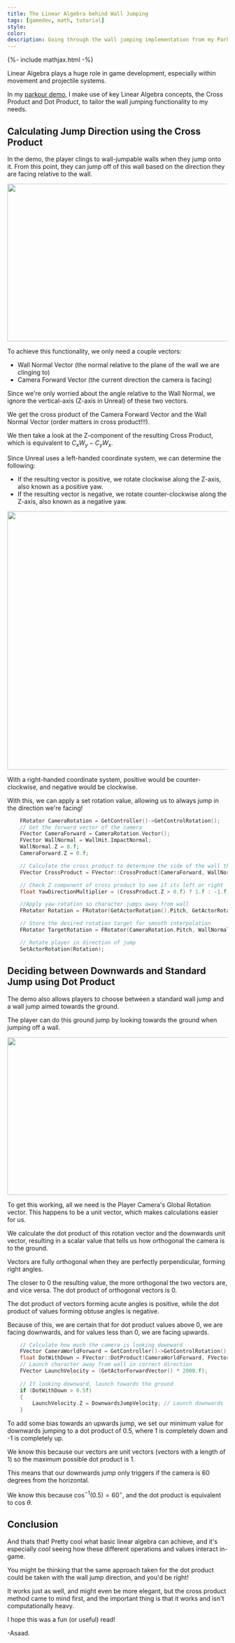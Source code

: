 ```yaml
---
title: The Linear Algebra behind Wall Jumping
tags: [gamedev, math, tutorial]
style: 
color: 
description: Going through the wall jumping implementation from my Parkour Demo and explaining the math behind it.
---
```

{%- include mathjax.html -%}

Linear Algebra plays a huge role in game development, especially within movement and projectile systems. 

In my [parkour demo](https://barwani.eu.org/1-parkour-demo), I make use of key Linear Algebra concepts, the Cross Product and Dot Product, to tailor the wall jumping functionality to my needs.


## Calculating Jump Direction using the Cross Product

In the demo, the player clings to wall-jumpable walls when they jump onto it. From this point, they can jump off of this wall based on the direction they are facing relative to the wall.

<center>
<img src="/assets/up.gif" width="640" height="360">
</center>

To achieve this functionality, we only need a couple vectors:
- Wall Normal Vector (the normal relative to the plane of the wall we are clinging to)
- Camera Forward Vector (the current direction the camera is facing)

Since we're only worried about the angle relative to the Wall Normal, we ignore the vertical-axis (Z-axis in Unreal) of these two vectors.

We get the cross product of the Camera Forward Vector and the Wall Normal Vector (order matters in cross product!!!).

We then take a look at the Z-component of the resulting Cross Product, which is equivalent to $C_x W_y - C_y W_x$. 

Since Unreal uses a left-handed coordinate system, we can determine the following:

- If the resulting vector is positive, we rotate clockwise along the Z-axis, also known as a positive yaw. 
- If the resulting vector is negative, we rotate counter-clockwise along the Z-axis, also known as a negative yaw.

<center>
<img src="/assets/down.png" width="1500" height="590">
</center>

With a right-handed coordinate system, positive would be counter-clockwise, and negative would be clockwise. 

With this, we can apply a set rotation value, allowing us to always jump in the direction we're facing!

```cpp
	FRotator CameraRotation = GetController()->GetControlRotation();
	// Get the forward vector of the camera
	FVector CameraForward = CameraRotation.Vector();
	FVector WallNormal = WallHit.ImpactNormal;
	WallNormal.Z = 0.f;
	CameraForward.Z = 0.f;

	// Calculate the cross product to determine the side of the wall the camera is facing
	FVector CrossProduct = FVector::CrossProduct(CameraForward, WallNormal);	

	// Check Z component of cross product to see if its left or right
	float YawDirectionMultiplier = (CrossProduct.Z > 0.f) ? 1.f : -1.f;

	//Apply yaw-rotation so character jumps away from wall
	FRotator Rotation = FRotator(GetActorRotation().Pitch, GetActorRotation().Yaw + (120.f * YawDirectionMultiplier), GetActorRotation().Roll);

	// Store the desired rotation target for smooth interpolation
	FRotator TargetRotation = FRotator(CameraRotation.Pitch, WallNormal.Rotation().Yaw - (50.f * YawDirectionMultiplier), CameraRotation.Roll);

	// Rotate player in direction of jump
	SetActorRotation(Rotation);
```

## Deciding between Downwards and Standard Jump using Dot Product

The demo also allows players to choose between a standard wall jump and a wall jump aimed towards the ground. 

The player can do this ground jump by looking towards the ground when jumping off a wall.

<center>
<img src="/assets/down.gif" width="640" height="360">
</center>

To get this working, all we need is the Player Camera's Global Rotation vector. This happens to be a unit vector, which makes calculations easier for us.

We calculate the dot product of this rotation vector and the downwards unit vector, resulting in a scalar value that tells us how orthogonal the camera is to the ground. 

Vectors are fully orthogonal when they are perfectly perpendicular, forming right angles.

The closer to 0 the resulting value, the more orthogonal the two vectors are, and vice versa. The dot product of orthogonal vectors is 0. 

The dot product of vectors forming acute angles is positive, while the dot product of values forming obtuse angles is negative. 

Because of this, we are certain that for dot product values above 0, we are facing downwards, and for values less than 0, we are facing upwards. 

```cpp
	// Calculate how much the camera is looking downward
	FVector CameraWorldForward = GetController()->GetControlRotation().Vector();
	float DotWithDown = FVector::DotProduct(CameraWorldForward, FVector(0.f, 0.f, -1.f)); // Dot product with downward vector (world Z)	
	// Launch character away from wall in correct direction
	FVector LaunchVelocity = (GetActorForwardVector() * 2000.f);
	
	// If looking downward, launch towards the ground
	if (DotWithDown > 0.5f)
	{
		LaunchVelocity.Z = DownwardsJumpVelocity; // Launch downwards
	}
```

To add some bias towards an upwards jump, we set our minimum value for downwards jumping to a dot product of 0.5, where 1 is completely down and -1 is completely up. 

We know this because our vectors are unit vectors (vectors with a length of 1) so the maximum possible dot product is 1. 

This means that our downwards jump only triggers if the camera is 60 degrees from the horizontal.

We know this because $\text{cos}^{-1}(0.5) = 60 ^{\circ}$, and the dot product is equivalent to $\text{cos } \theta$.

## Conclusion

And thats that! Pretty cool what basic linear algebra can achieve, and it's especially cool seeing how these different operations and values interact in-game. 

You might be thinking that the same approach taken for the dot product could be taken with the wall jump direction, and you'd be right! 

It works just as well, and might even be more elegant, but the cross product method came to mind first, and the important thing is that it works and isn't computationally heavy. 

I hope this was a fun (or useful) read!

-Asaad.




